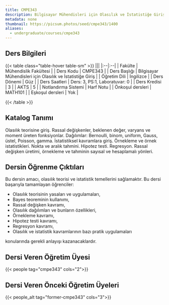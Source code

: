 ```yaml
---
title: CMPE343
description: Bilgisayar Mühendisleri için Olasılık ve İstatistiğe Giriş
metadata: none
thumbnail: https://picsum.photos/seed/cmpe343/1400
aliases:
  - undergraduate/courses/cmpe343
---
```


## Ders Bilgileri

<!-- prettier-ignore-start -->
{{< table class="table-hover table-sm" >}}
|||
|:--|:--|
| Fakülte | Mühendislik Fakültesi |
| Ders Kodu | CMPE343 |
| Ders Başlığı | Bilgisayar Mühendisleri için Olasılık ve İstatistiğe Giriş |
| Öğretim Dili | İngilizce |
| Ders Dönemi | Güz |
| Ders Saatleri | Ders: 3, PS:1, Laboratuvar: 0 |
| Ders Kredisi | 3 |
| AKTS | 5 |
| Notlandırma Sistemi | Harf Notu |
| Önkoşul dersleri | MATH101 |
| Eşkoşul dersleri | Yok |

{{< /table >}}
<!-- prettier-ignore-end -->

## Katalog Tanımı

Olasılık teorisine giriş. Rassal değişkenler, beklenen değer, varyans ve moment üreten fonksiyonlar. Dağılımlar: Bernoulli, binom, uniform, Gauss, üstel, Poisson, gamma. İstatistiksel kavramlara giriş. Örnekleme ve örnek istatistikleri. Nokta ve aralık tahmini. Hipotez testi. Regresyon. Rassal değişken üretimi, örnekleme ve tahminin sayısal ve hesaplamalı yönleri.

## Dersin Öğrenme Çıktıları

Bu dersin amacı, olasılık teorisi ve istatistik temellerini sağlamaktır. Bu dersi başarıyla tamamlayan öğrenciler:

- Olasılık teorisinin yasaları ve uygulamaları,
- Bayes teoreminin kullanımı,
- Rassal değişken kavramı,
- Olasılık dağılımları ve bunların özellikleri,
- Örnekleme kavramı,
- Hipotez testi kavramı,
- Regresyon kavramı,
- Olasılık ve istatistik kavramlarının bazı pratik uygulamaları

konularında gerekli anlayışı kazanacaklardır.

## Dersi Veren Öğretim Üyesi

{{< people tag="cmpe343" cols="2">}}

## Dersi Veren Önceki Öğretim Üyeleri

{{< people_alt tag="former-cmpe343" cols="3">}}
